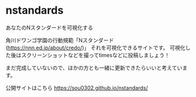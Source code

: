 # nstandards
あなたのNスタンダードを可視化する

角川ドワンゴ学園の行動規範「Nスタンダード(https://nnn.ed.jp/about/credo/)」
それを可視化できるサイトです。
可視化した後はスクリーンショットなどを撮ってtimesなどに投稿しましょう！

まだ完成していないので、ほかの方とも一緒に更新できたらいいと考えています。

公開サイトはこちら
https://sou0302.github.io/nstandards/
